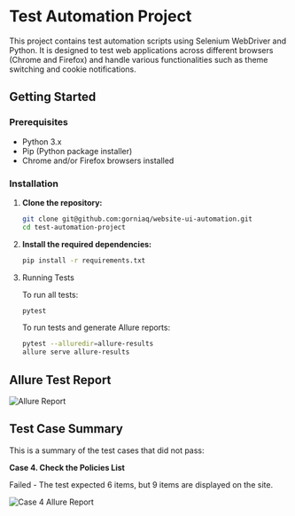 # Test Automation Project

This project contains test automation scripts using Selenium WebDriver and Python. It is designed to test web applications across different browsers (Chrome and Firefox) and handle various functionalities such as theme switching and cookie notifications.

## Getting Started

### Prerequisites

- Python 3.x
- Pip (Python package installer)
- Chrome and/or Firefox browsers installed

### Installation

1. **Clone the repository:**
   ```bash
   git clone git@github.com:gorniaq/website-ui-automation.git
   cd test-automation-project
   
2. **Install the required dependencies:**
   ```bash
   pip install -r requirements.txt

3. Running Tests

   To run all tests:
      ```bash
      pytest
      ```
   To run tests and generate Allure reports:
      ```bash
      pytest --alluredir=allure-results
      allure serve allure-results
      ```

## Allure Test Report
![Allure Report](https://imgur.com/YybyaQS.png)

## Test Case Summary

This is a summary of the test cases that did not pass:

   **Case 4. Check the Policies List**

   Failed - The test expected 6 items, but 9 items are displayed on the site.
   
![Case 4 Allure Report](https://imgur.com/CGOaN89.png)
